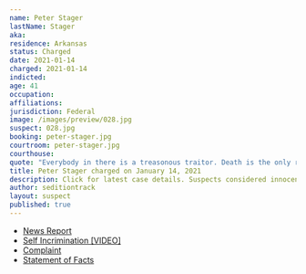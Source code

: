 ```yaml
---
name: Peter Stager
lastName: Stager
aka:
residence: Arkansas
status: Charged
date: 2021-01-14
charged: 2021-01-14
indicted:
age: 41
occupation:
affiliations:
jurisdiction: Federal
image: /images/preview/028.jpg
suspect: 028.jpg
booking: peter-stager.jpg
courtroom: peter-stager.jpg
courthouse:
quote: "Everybody in there is a treasonous traitor. Death is the only remedy for what’s in that building."
title: Peter Stager charged on January 14, 2021
description: Click for latest case details. Suspects considered innocent until proven guilty.
author: seditiontrack
layout: suspect
published: true
---
```

- [News Report](https://www.wsj.com/livecoverage/trump-impeachment-house-biden/card/BeFqRm1wpv2SEpH3SSLQ)
- [Self Incrimination [VIDEO]](https://www.youtube.com/watch?v=SVhLKKTUhIg&feature=youtu.be)
- [Complaint](https://www.justice.gov/opa/page/file/1354981/download)
- [Statement of Facts](https://www.justice.gov/opa/page/file/1355506/download)
